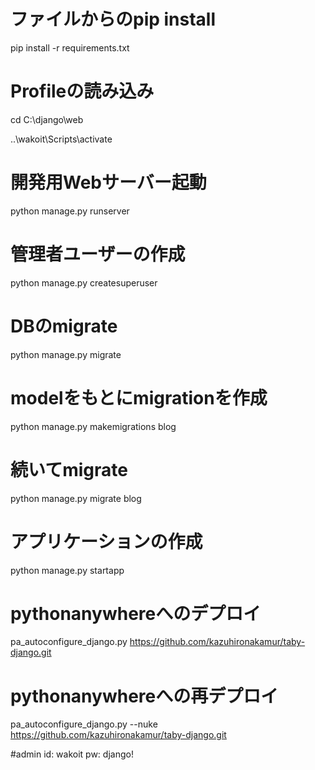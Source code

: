 # ファイルからのpip install
pip install -r requirements.txt

# Profileの読み込み
cd C:\django\web

..\wakoit\Scripts\activate

# 開発用Webサーバー起動
python manage.py runserver

# 管理者ユーザーの作成
python manage.py createsuperuser

# DBのmigrate
python manage.py migrate

# modelをもとにmigrationを作成
python manage.py makemigrations blog

# 続いてmigrate
python manage.py migrate blog

# アプリケーションの作成
python manage.py startapp <app>

# pythonanywhereへのデプロイ
pa_autoconfigure_django.py https://github.com/kazuhironakamur/taby-django.git

# pythonanywhereへの再デプロイ
pa_autoconfigure_django.py --nuke https://github.com/kazuhironakamur/taby-django.git

#admin
id: wakoit
pw: django!